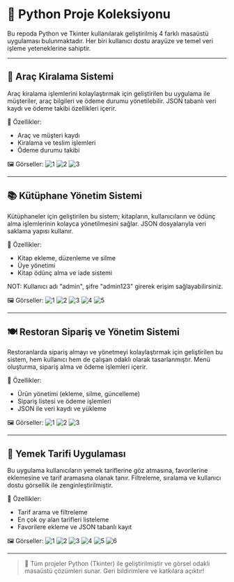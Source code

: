 # 🚀 Python Proje Koleksiyonu

Bu repoda Python ve Tkinter kullanılarak geliştirilmiş 4 farklı masaüstü uygulaması bulunmaktadır. Her biri kullanıcı dostu arayüze ve temel veri işleme yeteneklerine sahiptir.

---

## 🚗 Araç Kiralama Sistemi

Araç kiralama işlemlerini kolaylaştırmak için geliştirilen bu uygulama ile müşteriler, araç bilgileri ve ödeme durumu yönetilebilir. JSON tabanlı veri kaydı ve ödeme takibi özellikleri içerir.

📌 Özellikler:
- Araç ve müşteri kaydı
- Kiralama ve teslim işlemleri
- Ödeme durumu takibi

🖼️ Görseller:
![1](images/arac_kirala_ss/1.png)
![2](images/arac_kirala_ss/2.png)
![3](images/arac_kirala_ss/3.png)

---

## 📚 Kütüphane Yönetim Sistemi

Kütüphaneler için geliştirilen bu sistem; kitapların, kullanıcıların ve ödünç alma işlemlerinin kolayca yönetilmesini sağlar. JSON dosyalarıyla veri saklama yapısı kullanır.

📌 Özellikler:
- Kitap ekleme, düzenleme ve silme
- Üye yönetimi
- Kitap ödünç alma ve iade sistemi

NOT: Kullanıcı adı "admin", şifre "admin123" girerek erişim sağlayabilirsiniz.

🖼️ Görseller:
![1](images/kutuphane_ss/1.png)
![2](images/kutuphane_ss/2.png)
![3](images/kutuphane_ss/3.png)
![4](images/kutuphane_ss/4.png)
![5](images/kutuphane_ss/5.png)

---

## 🍽️ Restoran Sipariş ve Yönetim Sistemi

Restoranlarda sipariş almayı ve yönetmeyi kolaylaştırmak için geliştirilen bu sistem, hem kullanıcı hem de çalışan odaklı olarak tasarlanmıştır. Menü oluşturma, sipariş alma ve ödeme işlemleri içerir.

📌 Özellikler:
- Ürün yönetimi (ekleme, silme, güncelleme)
- Sipariş listesi ve ödeme işlemleri
- JSON ile veri kaydı ve yükleme

🖼️ Görseller:
![1](images/restoran_siparis_ss/1.png)
![2](images/restoran_siparis_ss/2.png)
![3](images/restoran_siparis_ss/3.png)

---

## 🍲 Yemek Tarifi Uygulaması

Bu uygulama kullanıcıların yemek tariflerine göz atmasına, favorilerine eklemesine ve tarif aramasına olanak tanır. Filtreleme, sıralama ve kullanıcı dostu görsellik ile zenginleştirilmiştir.

📌 Özellikler:
- Tarif arama ve filtreleme
- En çok oy alan tarifleri listeleme
- Favorilere ekleme ve JSON tabanlı kayıt

🖼️ Görseller:
![1](images/yemek_tarif_ss/1.png)
![2](images/yemek_tarif_ss/2.png)
![3](images/yemek_tarif_ss/3.png)
![4](images/yemek_tarif_ss/4.png)
![5](images/yemek_tarif_ss/5.png)
![6](images/yemek_tarif_ss/6.png)

---

> 📁 Tüm projeler Python (Tkinter) ile geliştirilmiştir ve görsel odaklı masaüstü çözümleri sunar. Geri bildirimlere ve katkılara açıktır!
